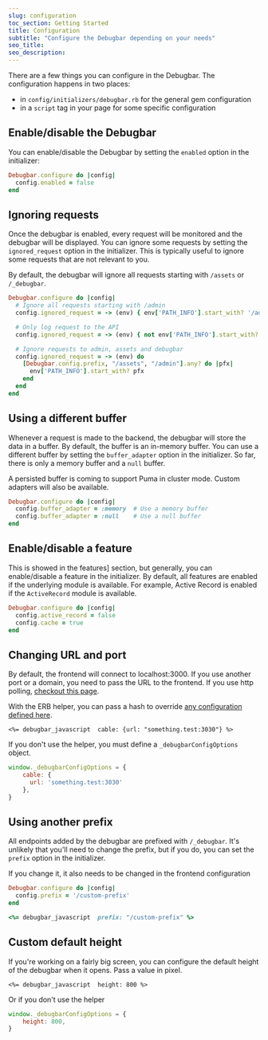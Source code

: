 ```yaml
---
slug: configuration
toc_section: Getting Started
title: Configuration
subtitle: "Configure the Debugbar depending on your needs"
seo_title:
seo_description: 
---
```


There are a few things you can configure in the Debugbar. The configuration happens in two places:

* in `config/initializers/debugbar.rb` for the general gem configuration
* in a `script` tag in your page for some specific configuration


## Enable/disable the Debugbar

You can enable/disable the Debugbar by setting the `enabled` option in the initializer:

```ruby
Debugbar.configure do |config|
  config.enabled = false
end
```

## Ignoring requests

Once the debugbar is enabled, every request will be monitored and the debugbar will be displayed. You can ignore some requests by setting the `ignored_request` option in the initializer. This is typically useful to ignore some requests that are not relevant to you.

By default, the debugbar will ignore all requests starting with `/assets` or `/_debugbar`.

```ruby
Debugbar.configure do |config|
  # Ignore all requests starting with /admin
  config.ignored_request = -> (env) { env['PATH_INFO'].start_with? '/admin' }

  # Only log request to the API
  config.ignored_request = -> (env) { not env['PATH_INFO'].start_with? '/api/v1' }

  # Ignore requests to admin, assets and debugbar
  config.ignored_request = -> (env) do
    [Debugbar.config.prefix, "/assets", "/admin"].any? do |pfx|
      env['PATH_INFO'].start_with? pfx
    end
  end
end
```

## Using a different buffer

Whenever a request is made to the backend, the debugbar will store the data in a buffer. By default, the buffer is an in-memory buffer. You can use a different buffer by setting the `buffer_adapter` option in the initializer. So far, there is only a memory buffer and a `null` buffer.

A persisted buffer is coming to support Puma in cluster mode. Custom adapters will also be available.

```ruby
Debugbar.configure do |config|
  config.buffer_adapter = :memory  # Use a memory buffer
  config.buffer_adapter = :null    # Use a null buffer
end
```

## Enable/disable a feature

This is showed in the features] section, but generally, you can enable/disable a feature in the initializer.
By default, all features are enabled if the underlying module is available. For example, Active Record is enabled if the `ActiveRecord` module is available.

```ruby
Debugbar.configure do |config|
  config.active_record = false
  config.cache = true
end
```

## Changing URL and port

By default, the frontend will connect to localhost:3000. If you use another port or a domain, you need to pass the URL to the frontend.
If you use http polling, [checkout this page](/docs/polling-mode).

With the ERB helper, you can pass a hash to override [any configuration defined here](https://github.com/julienbourdeau/debugbar/blob/166e5def8/client/src/models/Config.ts#L3-L15).

```erb
<%= debugbar_javascript  cable: {url: "something.test:3030"} %>
```

If you don't use the helper, you must define a `_debugbarConfigOptions` object. 

```js
window._debugbarConfigOptions = {
    cable: {
      url: 'something.test:3030'
    },
}
```


## Using another prefix

All endpoints added by the debugbar are prefixed with `/_debugbar`.
It's unlikely that you'll need to change the prefix, but if you do, you can set the `prefix` option in the initializer.

If you change it, it also needs to be changed in the frontend configuration

```ruby
Debugbar.configure do |config|
  config.prefix = '/custom-prefix'
end
```

```ruby
<%= debugbar_javascript  prefix: "/custom-prefix" %>
```

## Custom default height

If you're working on a fairly big screen, you can configure the default height of the debugbar when it opens.
Pass a value in pixel.

```erb
<%= debugbar_javascript  height: 800 %>
```

Or if you don't use the helper

```js
window._debugbarConfigOptions = {
    height: 800,
}

```

